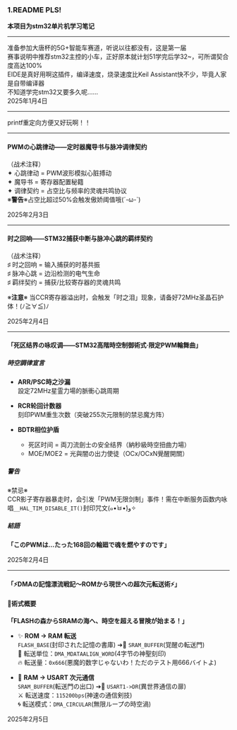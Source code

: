 ### 1.README PLS!

**本项目为stm32单片机学习笔记**

***

准备参加大唐杯的5G+智能车赛道，听说以往都没有，这是第一届   
赛事说明中推荐stm32主控的小车，正好原本就计划51学完后学32~，可所谓契合度高达100%   
EIDE是真好用啊这插件，编译速度，烧录速度比Keil Assistant快不少，毕竟人家是自带编译器    
不知道学完stm32又要多久呢……   
2025年1月4日
***
printf重定向方便又好玩啊！！   
***
#### PWMの心跳律动——定时器魔导书与脉冲调律契约   
（战术注释）   
✦ 心跳律动 = PWM波形模拟心脏搏动   
✦ 魔导书 = 寄存器配置秘籍   
✦ 调律契约 = 占空比与频率的灵魂共鸣协议    
※**警告**※占空比超过50%会触发傲娇阈值哦(´-ω-`)      

2025年2月3日
***
#### 时之回响——STM32捕获中断与脉冲心跳的羁绊契约
（战术注释）   
♯ 时之回响 = 输入捕获的时基共振   
♯ 脉冲心跳 = 边沿检测的电气生命   
♯ 羁绊契约 = 捕获/比较寄存器的灵魂共鸣   

※**注意**※ 当CCR寄存器溢出时，会触发「时之泪」现象，请备好72MHz圣晶石护体！(ﾉ≧∀≦)ﾉ

2025年2月4日   

***
#### 「死区结界の咏叹调——STM32高階時空制御術式·限定PWM輪舞曲」

##### 時空調律宣言

- **ARR/PSC時之沙漏**  
  設定72MHz星霊力場的脈衝心跳周期

- **RCR轮回计数器**  
  刻印PWM重生次数（突破255次元限制的禁忌魔方阵）

- **BDTR相位护盾**  
  - 死区时间 = 両刀流劍士の安全结界（納秒級時空扭曲力場）  
  - MOE/MOE2 = 光與闇の出力使徒（OCx/OCxN覺醒開關）

##### 警告
※禁忌※  
CCR影子寄存器暴走时，会引发「PWM无限剑制」事件！需在中断服务函数内咏唱`__HAL_TIM_DISABLE_IT()`封印咒文(๑•̀ㅂ•́)و✧

##### 結語
**「このPWMは…たった168回の輪廻で魂を燃やすのです」**   

2025年2月4日   
***
#### 「⚡DMAの記憶漂流戦記～ROMから現世への超次元転送術⚡」

#### 📜術式概要
**「FLASHの森からSRAMの海へ、時空を超える冒険が始まる！」**  
- ✨ **ROM → RAM 転送**  
  `FLASH_BASE`(封印された記憶の書庫) ➔💫 `SRAM_BUFFER`(覚醒の転送門)  
  📌 転送単位：`DMA_MDATAALIGN_WORD`(4字节の神聖刻印)  
  🔥 転送量：`0x666`(悪魔的数字じゃないわ！ただのテスト用666バイトよ)  

- 🌌 **RAM → USART 次元通信**  
  `SRAM_BUFFER`(転送門の出口) ➔🚪 `USART1->DR`(異世界通信の扉)  
  ⚔️ 転送速度：`115200bps`(神速の通信剣技)  
  🌀 転送模式：`DMA_CIRCULAR`(無限ループの時空渦)  

2025年2月5日   

